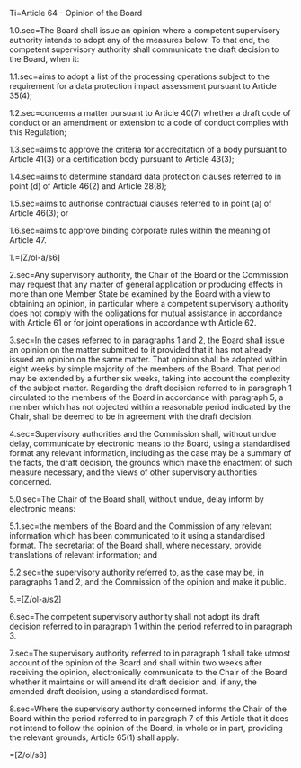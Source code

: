 Ti=Article 64 - Opinion of the Board

1.0.sec=The Board shall issue an opinion where a competent supervisory authority intends to adopt any of the measures below. To that end, the competent supervisory authority shall communicate the draft decision to the Board, when it:

1.1.sec=aims to adopt a list of the processing operations subject to the requirement for a data protection impact assessment pursuant to Article 35(4);

1.2.sec=concerns a matter pursuant to Article 40(7) whether a draft code of conduct or an amendment or extension to a code of conduct complies with this Regulation;

1.3.sec=aims to approve the criteria for accreditation of a body pursuant to Article 41(3) or a certification body pursuant to Article 43(3);

1.4.sec=aims to determine standard data protection clauses referred to in point (d) of Article 46(2) and Article 28(8);

1.5.sec=aims to authorise contractual clauses referred to in point (a) of Article 46(3); or

1.6.sec=aims to approve binding corporate rules within the meaning of Article 47.

1.=[Z/ol-a/s6]

2.sec=Any supervisory authority, the Chair of the Board or the Commission may request that any matter of general application or producing effects in more than one Member State be examined by the Board with a view to obtaining an opinion, in particular where a competent supervisory authority does not comply with the obligations for mutual assistance in accordance with Article 61 or for joint operations in accordance with Article 62.

3.sec=In the cases referred to in paragraphs 1 and 2, the Board shall issue an opinion on the matter submitted to it provided that it has not already issued an opinion on the same matter. That opinion shall be adopted within eight weeks by simple majority of the members of the Board. That period may be extended by a further six weeks, taking into account the complexity of the subject matter. Regarding the draft decision referred to in paragraph 1 circulated to the members of the Board in accordance with paragraph 5, a member which has not objected within a reasonable period indicated by the Chair, shall be deemed to be in agreement with the draft decision.

4.sec=Supervisory authorities and the Commission shall, without undue delay, communicate by electronic means to the Board, using a standardised format any relevant information, including as the case may be a summary of the facts, the draft decision, the grounds which make the enactment of such measure necessary, and the views of other supervisory authorities concerned.

5.0.sec=The Chair of the Board shall, without undue, delay inform by electronic means:

5.1.sec=the members of the Board and the Commission of any relevant information which has been communicated to it using a standardised format. The secretariat of the Board shall, where necessary, provide translations of relevant information; and

5.2.sec=the supervisory authority referred to, as the case may be, in paragraphs 1 and 2, and the Commission of the opinion and make it public.

5.=[Z/ol-a/s2]

6.sec=The competent supervisory authority shall not adopt its draft decision referred to in paragraph 1 within the period referred to in paragraph 3.

7.sec=The supervisory authority referred to in paragraph 1 shall take utmost account of the opinion of the Board and shall within two weeks after receiving the opinion, electronically communicate to the Chair of the Board whether it maintains or will amend its draft decision and, if any, the amended draft decision, using a standardised format.

8.sec=Where the supervisory authority concerned informs the Chair of the Board within the period referred to in paragraph 7 of this Article that it does not intend to follow the opinion of the Board, in whole or in part, providing the relevant grounds, Article 65(1) shall apply.

=[Z/ol/s8]

